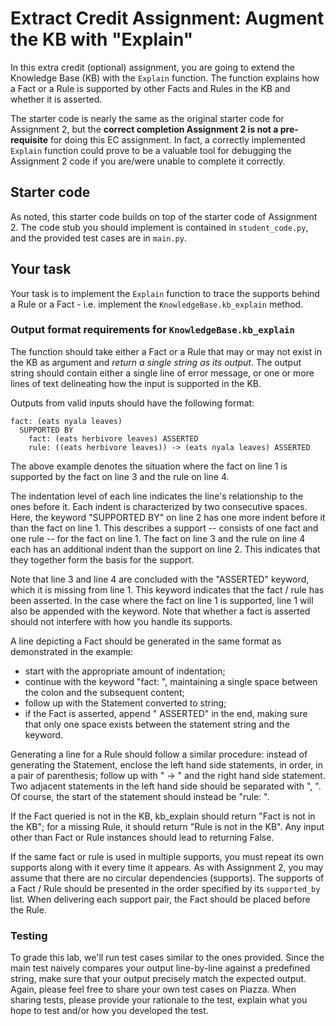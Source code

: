 # Extract Credit Assignment: Augment the KB with "Explain"

In this extra credit (optional) assignment, you are going to extend the Knowledge Base (KB) with the `Explain` function. The function explains how a Fact or a Rule is supported by other Facts and Rules in the KB and whether it is asserted. 

The starter code is nearly the same as the original starter code for Assignment 2, but the **correct completion Assignment 2 is not a pre-requisite** for doing this EC assignment. In fact, a correctly implemented `Explain` function could prove to be a valuable tool for debugging the Assignment 2 code if you are/were unable to complete it correctly. 

## Starter code

As noted, this starter code builds on top of the starter code of Assignment 2. The code stub you should implement is contained in `student_code.py`, and the provided test cases are in `main.py`.

## Your task

Your task is to implement the `Explain` function to trace the supports behind a Rule or a Fact - i.e. implement the `KnowledgeBase.kb_explain` method. 

### Output format requirements for `KnowledgeBase.kb_explain`

The function should take either a Fact or a Rule that may or may not exist in the KB as argument and *return a single string as its output*. The output string should contain either a single line of error message, or one or more lines of text delineating how the input is supported in the KB. 

Outputs from valid inputs should have the following format: 
```
fact: (eats nyala leaves)
  SUPPORTED BY
    fact: (eats herbivore leaves) ASSERTED
    rule: ((eats herbivore leaves)) -> (eats nyala leaves) ASSERTED
```
The above example denotes the situation where the fact on line 1 is supported by the fact on line 3 and the rule on line 4. 

The indentation level of each line indicates the line's relationship to the ones before it. Each indent is characterized by two consecutive spaces. Here, the keyword "SUPPORTED BY" on line 2 has one more indent before it than the fact on line 1. This describes a support -- consists of one fact and one rule -- for the fact on line 1. The fact on line 3 and the rule on line 4 each has an additional indent than the support on line 2. This indicates that they together form the basis for the support. 

Note that line 3 and line 4 are concluded with the "ASSERTED" keyword, which it is missing from line 1. This keyword indicates that the fact / rule has been asserted. In the case where the fact on line 1 is supported, line 1 will also be appended with the keyword. Note that whether a fact is asserted should not interfere with how you handle its supports. 

A line depicting a Fact should be generated in the same format as demonstrated in the example:
- start with the appropriate amount of indentation;
- continue with the keyword "fact: ", maintaining a single space between the colon and the subsequent content;
- follow up with the Statement converted to string;
- if the Fact is asserted, append " ASSERTED" in the end, making sure that only one space exists between the statement string and the keyword. 

Generating a line for a Rule should follow a similar procedure: instead of generating the Statement, enclose the left hand side statements, in order, in a pair of parenthesis; follow up with " -> " and the right hand side statement. Two adjacent statements in the left hand side should be separated with ", ". Of course, the start of the statement should instead be "rule: ".

If the Fact queried is not in the KB, kb_explain should return "Fact is not in the KB"; for a missing Rule, it should return "Rule is not in the KB". Any input other than Fact or Rule instances should lead to returning False. 

If the same fact or rule is used in multiple supports, you must repeat its own supports along with it every time it appears. As with Assignment 2, you may assume that there are no circular dependencies (supports). The supports of a Fact / Rule should be presented in the order specified by its `supported_by` list. When delivering each support pair, the Fact should be placed before the Rule. 

### Testing

To grade this lab, we'll run test cases similar to the ones provided. Since the main test naively compares your output line-by-line against a predefined string, make sure that your output precisely match the expected output. Again, please feel free to share your own test cases on Piazza. When sharing tests, please provide your rationale to the test, explain what you hope to test and/or how you developed the test.
